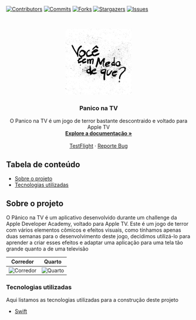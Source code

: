 [![Contributors][contributors-shield]][contributors-url]
[![Commits][commits-shield]][commits-url]
[![Forks][forks-shield]][forks-url]
[![Stargazers][stars-shield]][stars-url]
[![Issues][issues-shield]][issues-url]

<!-- PROJECT LOGO -->
<br />
<p align="center">
  <a href="https://github.com/DaniloLira/Panico-na-TV">
    <img src="assets/logo.JPG" alt="Logo" width="180" height="180">
  </a>

  <h3 align="center">Panico na TV</h3>

  <p align="center">
    O Panico na TV é um jogo de terror bastante descontraido e voltado para Apple TV
    <br />
    <a href="https://github.com/DaniloLira/Panico-na-TV"><strong>Explore a documentação »</strong></a>
    <br />
    <br />
    <a href="https://github.com/DaniloLira/Panico-na-TV">TestFlight</a>
    ·
    <a href="https://github.com/DaniloLira/Panico-na-TV">Reporte Bug</a>
  </p>
</p>



<!-- TABLE OF CONTENTS -->
## Tabela de conteúdo

* [Sobre o projeto](#sobre-o-projeto)
* [Tecnologias utilizadas](#tecnologias-utilizadas)


<!-- ABOUT THE PROJECT -->
## Sobre o projeto
O Pânico na TV é um aplicativo desenvolvido durante um challenge da Apple Developer Academy, voltado para Apple TV. Este é um jogo de terror com vários elementos cômicos e efeitos visuais, como tínhamos apenas duas semanas para o desenvolvimento deste jogo, decidimos utilizá-lo para aprender a criar esses efeitos e adaptar uma aplicação para uma tela tão grande quanto a de uma televisão

| Corredor | Quarto |
|----------|----------|
| <img src="assets/corredor.png" alt="Corredor" width="406" height="203">  |  <img src="assets/quarto.png" alt="Quarto" width="406" height="203">  |


### Tecnologias utilizadas
Aqui listamos as tecnologias utilizadas para a construção deste projeto
* [Swift](https://swift.org/)

<!-- MARKDOWN LINKS & IMAGES -->
<!-- https://www.markdownguide.org/basic-syntax/#reference-style-links -->
[contributors-shield]: https://img.shields.io/github/contributors/DaniloLira/Panico-na-TV.svg?style=flat-square
[contributors-url]: https://img.shields.io/github/contributors/DaniloLira/Panico-na-TV
[forks-shield]: https://img.shields.io/github/forks/DaniloLira/Panico-na-TV.svg?style=flat-square
[forks-url]: https://img.shields.io/github/forks/DaniloLira/Panico-na-TV
[commits-shield]: https://img.shields.io/github/last-commit/DaniloLira/Panico-na-TV.svg?style=flat-square
[commits-url]: https://img.shields.io/github/last-commit/DaniloLira/Panico-na-TV
[stars-shield]: https://img.shields.io/github/stars/DaniloLira/Panico-na-TV.svg?style=flat-square
[stars-url]: https://img.shields.io/github/stars/DaniloLira/Panico-na-TV
[issues-shield]: https://img.shields.io/github/issues/DaniloLira/Panico-na-TV.svg?style=flat-square
[issues-url]: https://img.shields.io/github/issues/DaniloLira/Panico-na-TV
[product-screenshot]: images/screenshot.png
